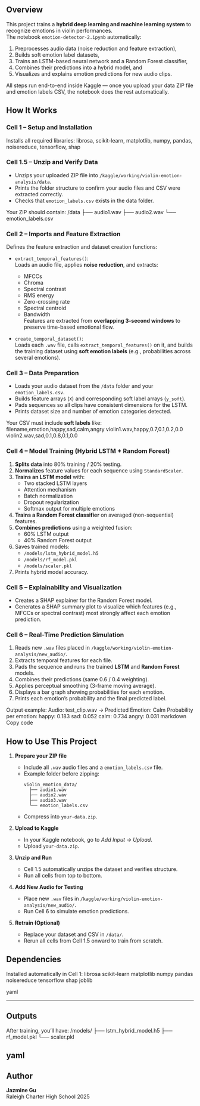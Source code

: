 
## Overview
This project trains a **hybrid deep learning and machine learning system** to recognize emotions in violin performances.  
The notebook `emotion-detector-2.ipynb` automatically:
1. Preprocesses audio data (noise reduction and feature extraction),
2. Builds soft emotion label datasets,
3. Trains an LSTM-based neural network and a Random Forest classifier,
4. Combines their predictions into a hybrid model, and
5. Visualizes and explains emotion predictions for new audio clips.

All steps run end-to-end inside Kaggle — once you upload your data ZIP file and emotion labels CSV, the notebook does the rest automatically.


## How It Works

### Cell 1 – Setup and Installation
Installs all required libraries:
librosa, scikit-learn, matplotlib, numpy, pandas, noisereduce, tensorflow, shap

### Cell 1.5 – Unzip and Verify Data
- Unzips your uploaded ZIP file into `/kaggle/working/violin-emotion-analysis/data`.
- Prints the folder structure to confirm your audio files and CSV were extracted correctly.
- Checks that `emotion_labels.csv` exists in the data folder.

Your ZIP should contain:
/data
├── audio1.wav
├── audio2.wav
└── emotion_labels.csv


### Cell 2 – Imports and Feature Extraction
Defines the feature extraction and dataset creation functions:
- `extract_temporal_features()`:  
  Loads an audio file, applies **noise reduction**, and extracts:
  - MFCCs
  - Chroma
  - Spectral contrast
  - RMS energy
  - Zero-crossing rate
  - Spectral centroid
  - Bandwidth  
  Features are extracted from **overlapping 3-second windows** to preserve time-based emotional flow.

- `create_temporal_dataset()`:  
  Loads each `.wav` file, calls `extract_temporal_features()` on it, and builds the training dataset using **soft emotion labels** (e.g., probabilities across several emotions).

### Cell 3 – Data Preparation
- Loads your audio dataset from the `/data` folder and your `emotion_labels.csv`.
- Builds feature arrays (`X`) and corresponding soft label arrays (`y_soft`).
- Pads sequences so all clips have consistent dimensions for the LSTM.
- Prints dataset size and number of emotion categories detected.

Your CSV must include **soft labels** like:
filename,emotion,happy,sad,calm,angry
violin1.wav,happy,0.7,0.1,0.2,0.0
violin2.wav,sad,0.1,0.8,0.1,0.0


### Cell 4 – Model Training (Hybrid LSTM + Random Forest)
1. **Splits data** into 80% training / 20% testing.  
2. **Normalizes** feature values for each sequence using `StandardScaler`.  
3. **Trains an LSTM model** with:
   - Two stacked LSTM layers
   - Attention mechanism
   - Batch normalization
   - Dropout regularization
   - Softmax output for multiple emotions  
4. **Trains a Random Forest classifier** on averaged (non-sequential) features.  
5. **Combines predictions** using a weighted fusion:
   - 60% LSTM output
   - 40% Random Forest output  
6. Saves trained models:
   - `/models/lstm_hybrid_model.h5`
   - `/models/rf_model.pkl`
   - `/models/scaler.pkl`  
7. Prints hybrid model accuracy.

### Cell 5 – Explainability and Visualization
- Creates a SHAP explainer for the Random Forest model.  
- Generates a SHAP summary plot to visualize which features (e.g., MFCCs or spectral contrast) most strongly affect each emotion prediction.


### Cell 6 – Real-Time Prediction Simulation
1. Reads new `.wav` files placed in `/kaggle/working/violin-emotion-analysis/new_audio/`.
2. Extracts temporal features for each file.
3. Pads the sequence and runs the trained **LSTM** and **Random Forest** models.
4. Combines their predictions (same 0.6 / 0.4 weighting).
5. Applies perceptual smoothing (3-frame moving average).
6. Displays a bar graph showing probabilities for each emotion.
7. Prints each emotion’s probability and the final predicted label.

Output example:
Audio: test_clip.wav → Predicted Emotion: Calm
Probability per emotion:
happy: 0.183
sad: 0.052
calm: 0.734
angry: 0.031
markdown
Copy code

## How to Use This Project

1. **Prepare your ZIP file**
   - Include all `.wav` audio files and a `emotion_labels.csv` file.
   - Example folder before zipping:
     ```
     violin_emotion_data/
       ├── audio1.wav
       ├── audio2.wav
       ├── audio3.wav
       └── emotion_labels.csv
     ```
   - Compress into `your-data.zip`.

2. **Upload to Kaggle**
   - In your Kaggle notebook, go to *Add Input → Upload*.
   - Upload `your-data.zip`.

3. **Unzip and Run**
   - Cell 1.5 automatically unzips the dataset and verifies structure.
   - Run all cells from top to bottom.

4. **Add New Audio for Testing**
   - Place new `.wav` files in `/kaggle/working/violin-emotion-analysis/new_audio/`.
   - Run Cell 6 to simulate emotion predictions.

5. **Retrain (Optional)**
   - Replace your dataset and CSV in `/data/`.
   - Rerun all cells from Cell 1.5 onward to train from scratch.

## Dependencies
Installed automatically in Cell 1:
librosa
scikit-learn
matplotlib
numpy
pandas
noisereduce
tensorflow
shap
joblib

yaml

---

## Outputs
After training, you’ll have:
/models/
├── lstm_hybrid_model.h5
├── rf_model.pkl
└── scaler.pkl

yaml
---

## Author
**Jazmine Gu**  
Raleigh Charter High School 2025
